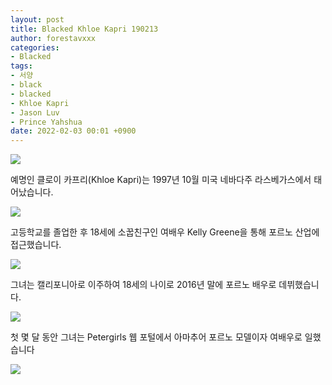 ```yaml
---
layout: post
title: Blacked Khloe Kapri 190213
author: forestavxxx
categories: 
- Blacked
tags:
- 서양
- black
- blacked
- Khloe Kapri
- Jason Luv 
- Prince Yahshua
date: 2022-02-03 00:01 +0900
---
```



![](https://raw.githubusercontent.com/forestavxxx/forestavxxx.github.io/main/_images/Khloe%20Kapri/Khloe%20Kapri1.jpg)


예명인 클로이 카프리(Khloe Kapri)는 1997년 10월 미국 네바다주 라스베가스에서 태어났습니다.


![](https://raw.githubusercontent.com/forestavxxx/forestavxxx.github.io/main/_images/Khloe%20Kapri/Khloe%20Kapri2.jpg)


고등학교를 졸업한 후 18세에 소꿉친구인 여배우 Kelly Greene을 통해 포르노 산업에 접근했습니다. 


![](https://raw.githubusercontent.com/forestavxxx/forestavxxx.github.io/main/_images/Khloe%20Kapri/Khloe%20Kapri3.jpg)


그녀는 캘리포니아로 이주하여 18세의 나이로 2016년 말에 포르노 배우로 데뷔했습니다.


![](https://raw.githubusercontent.com/forestavxxx/forestavxxx.github.io/main/_images/Khloe%20Kapri/Khloe%20Kapri4.jpg)


첫 몇 달 동안 그녀는 Petergirls 웹 포털에서 아마추어 포르노 모델이자 여배우로 일했습니다


![](https://raw.githubusercontent.com/forestavxxx/forestavxxx.github.io/main/_images/Khloe%20Kapri/Khloe%20Kapri5.jpg)

